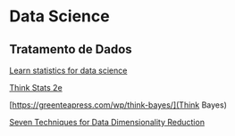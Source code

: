 # Data Science

## Tratamento de Dados

[Learn statistics for data science](https://elitedatascience.com/learn-statistics-for-data-science)

[Think Stats 2e](https://greenteapress.com/wp/think-stats-2e/)

[https://greenteapress.com/wp/think-bayes/](Think Bayes)

[Seven Techniques for Data Dimensionality Reduction](https://www.knime.com/blog/seven-techniques-for-data-dimensionality-reduction)
